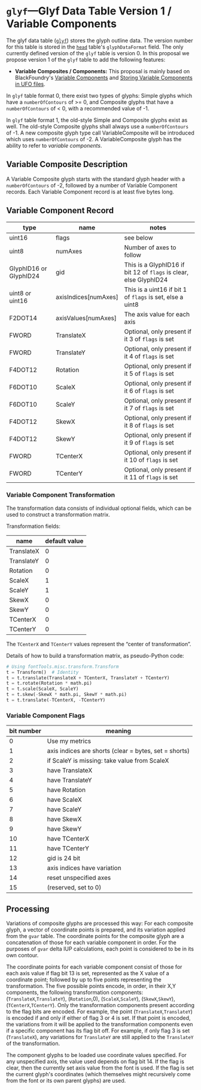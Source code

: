 # `glyf`—Glyf Data Table Version 1 / Variable Components

The glyf data table ([`glyf`](https://docs.microsoft.com/en-us/typography/opentype/spec/glyf)) stores the glyph outline data.  The version number for this table is stored in the [`head`](https://docs.microsoft.com/en-us/typography/opentype/spec/head) table's `glyphDataFormat` field.  The only currently defined version of the `glyf` table is version 0.  In this proposal we propose version 1 of the `glyf` table to add the following features:

* **Variable Composites / Components:** This proposal is mainly based on BlackFoundry's [Variable Components](https://github.com/BlackFoundryCom/variable-components-spec) and [Storing Variable Components in UFO files](https://github.com/BlackFoundryCom/variable-components-in-ufo).

In `glyf` table format 0, there exist two types of glyphs: Simple glyphs which have a `numberOfContours` of >= 0, and Composite glyphs that have a `numberOfContours` of < 0, with a recommended value of -1.

In `glyf` table format 1, the old-style Simple and Composite glyphs exist as well. The old-style Composite glyphs shall always use a `numberOfContours` of -1. A new composite glyph type call VariableComposite will be introduced which uses `numberOfContours` of -2. A VariableComposite glyph has the ability to refer to _variable components_.


## Variable Composite Description

A Variable Composite glyph starts with the standard glyph header with a `numberOfContours` of -2, followed by a number of Variable Component records. Each Variable Component record is at least five bytes long.


## Variable Component Record


| type | name | notes |
|-|-|-|
| uint16 | flags | see below |
| uint8 | numAxes | Number of axes to follow |
| GlyphID16 or GlyphID24 | gid | This is a GlyphID16 if bit 12 of `flags` is clear, else GlyphID24 |
| uint8 or uint16 | axisIndices[numAxes] | This is a uint16 if bit 1 of `flags` is set, else a uint8 |
| F2DOT14 | axisValues[numAxes] | The axis value for each axis |
| FWORD | TranslateX | Optional, only present if it 3 of `flags` is set |
| FWORD |  TranslateY | Optional, only present if it 4 of `flags` is set |
| F4DOT12 | Rotation | Optional, only present if it 5 of `flags` is set |
| F6DOT10 | ScaleX | Optional, only present if it 6 of `flags` is set |
| F6DOT10 | ScaleY | Optional, only present if it 7 of `flags` is set |
| F4DOT12 | SkewX | Optional, only present if it 8 of `flags` is set |
| F4DOT12 | SkewY | Optional, only present if it 9 of `flags` is set |
| FWORD | TCenterX | Optional, only present if it 10 of `flags` is set |
| FWORD |  TCenterY | Optional, only present if it 11 of `flags` is set |


### Variable Component Transformation

The transformation data consists of individual optional fields, which can be
used to construct a transformation matrix.

Transformation fields:

| name | default value |
|-|-|
| TranslateX | 0 |
| TranslateY | 0 |
| Rotation | 0 |
| ScaleX | 1 |
| ScaleY | 1 |
| SkewX | 0 |
| SkewY | 0 |
| TCenterX | 0 |
| TCenterY | 0 |

The `TCenterX` and `TCenterY` values represent the “center of transformation”.

Details of how to build a transformation matrix, as pseudo-Python code:

```python
# Using fontTools.misc.transform.Transform
t = Transform()  # Identity
t = t.translate(TranslateX + TCenterX, TranslateY + TCenterY)
t = t.rotate(Rotation * math.pi)
t = t.scale(ScaleX, ScaleY)
t = t.skew(-SkewX * math.pi, SkewY * math.pi)
t = t.translate(-TCenterX, -TCenterY)
```

### Variable Component Flags

| bit number | meaning |
|-|-|
| 0 | Use my metrics |
| 1 | axis indices are shorts (clear = bytes, set = shorts) |
| 2 | if ScaleY is missing: take value from ScaleX |
| 3 | have TranslateX |
| 4 | have TranslateY |
| 5 | have Rotation |
| 6 | have ScaleX |
| 7 | have ScaleY |
| 8 | have SkewX |
| 9 | have SkewY |
| 10 | have TCenterX |
| 11 | have TCenterY |
| 12 | gid is 24 bit |
| 13 | axis indices have variation |
| 14 | reset unspecified axes |
| 15 | (reserved, set to 0) |

## Processing

Variations of composite glyphs are processed this way: For each composite glyph, a vector of coordinate points is prepared, and its variation applied from the `gvar` table. The coordinate points for the composite glyph are a concatenation of those for each variable component in order. For the purposes of `gvar` delta IUP calculations, each point is considered to be in its own contour.

The coordinate points for each variable component consist of those for each axis value if flag bit 13 is set, represented as the X value of a coordinate point; followed by up to five points representing the transformation. The five possible points encode, in order, in their X,Y components, the following transformation components: (`TranslateX`,`TranslateY`), (`Rotation`,0), (`ScaleX`,`ScaleY`), (`SkewX`,`SkewY`), (`TCenterX`,`TCenterY`). Only the transformation components present according to the flag bits are encoded. For example, the point (`TranslateX`,`TranslateY`) is encoded if and only if either of flag 3 or 4 is set. If that point is encoded, the variations from it will be applied to the transformation components even if a specific component has its flag bit off. For example, if only flag 3 is set (`TranslateX`), any variations for `TranslateY` are still applied to the `TranslateY` of the transformation.

The component glyphs to be loaded use coordinate values specified. For any unspecified axis, the value used depends on flag bit 14. If the flag is clear, then the currently set axis value from the font is used. If the flag is set the current glyph's coordinates (which themselves might recursively come from the font or its own parent glyphs) are used.
